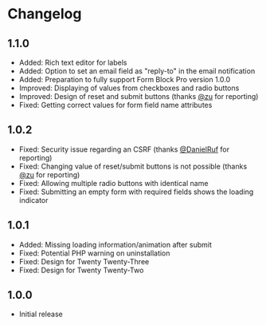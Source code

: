 # Changelog

## 1.1.0
* Added: Rich text editor for labels
* Added: Option to set an email field as "reply-to" in the email notification
* Added: Preparation to fully support Form Block Pro version 1.0.0
* Improved: Displaying of values from checkboxes and radio buttons
* Improved: Design of reset and submit buttons (thanks [@zu](https://github.com/zu) for reporting)
* Fixed: Getting correct values for form field name attributes

## 1.0.2
* Fixed: Security issue regarding an CSRF (thanks [@DanielRuf](https://github.com/DanielRuf) for reporting)
* Fixed: Changing value of reset/submit buttons is not possible (thanks [@zu](https://github.com/zu) for reporting)
* Fixed: Allowing multiple radio buttons with identical name
* Fixed: Submitting an empty form with required fields shows the loading indicator

## 1.0.1

* Added: Missing loading information/animation after submit
* Fixed: Potential PHP warning on uninstallation
* Fixed: Design for Twenty Twenty-Three
* Fixed: Design for Twenty Twenty-Two

## 1.0.0

* Initial release

